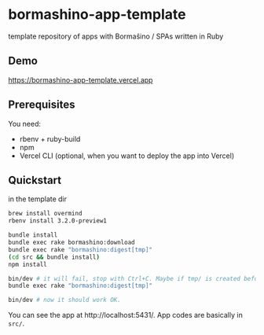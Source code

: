 # bormashino-app-template

template repository of apps with Bormaŝino / SPAs written in Ruby

## Demo

https://bormashino-app-template.vercel.app

## Prerequisites

You need:

- rbenv + ruby-build
- npm
- Vercel CLI (optional, when you want to deploy the app into Vercel)

## Quickstart

in the template dir

```bash
brew install overmind
rbenv install 3.2.0-preview1

bundle install
bundle exec rake bormashino:download
bundle exec rake "bormashino:digest[tmp]"
(cd src && bundle install)
npm install

bin/dev # it will fail, stop with Ctrl+C. Maybe if tmp/ is created beforehand it could be fixed?
bundle exec rake "bormashino:digest[tmp]"

bin/dev # now it should work OK.
```

You can see the app at http://localhost:5431/.
App codes are basically in `src/`.
